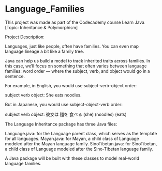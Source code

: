 # Language_Families

This project was made as part of the Codecademy course Learn Java. [Topic: Inheritance & Polymorphism]

Project Description:

Languages, just like people, often have families. You can even map language lineage a bit like a family tree.

Java can help us build a model to track inherited traits across families. In this case, we’ll focus on something that often varies between language families: word order — where the subject, verb, and object would go in a sentence.

For example, in English, you would use subject-verb-object order:

subject	verb	object:
She	eats	noodles.

But in Japanese, you would use subject-object-verb order:

subject	verb	object:
彼女は	麺を	食べる
(she)	(noodles)	(eats)


The Language Inheritance package has three Java files:

Language.java: for the Language parent class, which serves as the template for all languages.
Mayan.java: for Mayan, a child class of Language modeled after the Mayan language family.
SinoTibetan.java: for SinoTibetan, a child class of Language modeled after the Sino-Tibetan language family.

A Java package will be built with these classes to model real-world language families.
